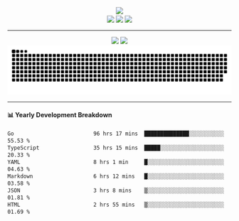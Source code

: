 <p align="center">
  <img src="https://readme-typing-svg.herokuapp.com?font=Fira+Code&pause=1000&color=FF69B4&center=true&vCenter=true&width=435&lines=%F0%9F%8F%B3%EF%B8%8F%E2%80%8D%E2%9A%A7%EF%B8%8F+BaiYi's+GitHub+Profile+%F0%9F%8F%B3%EF%B8%8F%E2%80%8D%E2%9A%A7%EF%B8%8F" />
  <br>
  <a href="https://mtf.wiki/"><img src="https://img.shields.io/static/v1?label=Gender&message=Male-To-Female&color=ff69b4&style=for-the-badge" /></a>
  <a href="https://github.com/WhiteElytra"><img src="https://img.shields.io/github/followers/WhiteElytra?label=github%20followers&logo=github&style=for-the-badge" /></a>
  <a href="https://twitter.com/WhiteElytra"><img src="https://img.shields.io/twitter/follow/WhiteElytra?label=twitter%20%40WhiteElytra&logo=twitter&style=for-the-badge" /></a>
</p>

-----

<p align="center">
  <img src="https://github-readme-stats.vercel.app/api?username=WhiteElytra&count_private=true&show_icons=true&theme=buefy" width="400" />
  <img src="https://streak-stats.demolab.com/?user=WhiteElytra" width="400" />
  <br>
  <img src="https://github.com/WhiteElytra/WhiteElytra/raw/output/github-contribution-grid-snake.svg" />
</p>

-----

#### 📊 Yearly Development Breakdown

<!--START_SECTION:waka-->

```text
Go                         96 hrs 17 mins  ██████████████░░░░░░░░░░░   55.53 %
TypeScript                 35 hrs 15 mins  █████░░░░░░░░░░░░░░░░░░░░   20.33 %
YAML                       8 hrs 1 min     █░░░░░░░░░░░░░░░░░░░░░░░░   04.63 %
Markdown                   6 hrs 12 mins   █░░░░░░░░░░░░░░░░░░░░░░░░   03.58 %
JSON                       3 hrs 8 mins    ▒░░░░░░░░░░░░░░░░░░░░░░░░   01.81 %
HTML                       2 hrs 55 mins   ▒░░░░░░░░░░░░░░░░░░░░░░░░   01.69 %
```

<!--END_SECTION:waka-->
